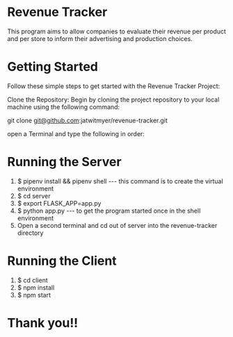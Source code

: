 # Revenue Tracker
This program aims to allow companies to evaluate their revenue per product and per store to inform their advertising and production choices.

# Getting Started
Follow these simple steps to get started with the Revenue Tracker Project:

Clone the Repository: Begin by cloning the project repository to your local machine using the following command:

git clone git@github.com:jatwitmyer/revenue-tracker.git


open a Terminal and type the following in order:

# Running the Server
1. $ pipenv install && pipenv shell --- this command is to create the virtual environment
2. $ cd server
3. $ export FLASK_APP=app.py
4. $ python app.py --- to get the program started once in the shell environment
5. Open a second terminal and cd out of server into the revenue-tracker directory

# Running the Client
1. $ cd client
2. $ npm install
3. $ npm start

# Thank you!!
